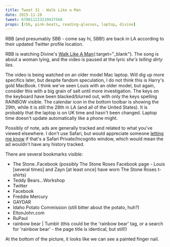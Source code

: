 ```yaml
---
title: Tweet 31 - Walk Like a Man
date: 2015-11-28
tweet: 670811223219437568
props: [rbb, pink-beats, reading-glasses, laptop, divine]
---
```

RBB (and presumably SBB - come say hi, SBB!) are back in LA according to their updated Twitter profile location.

RBB is watching Divine's [Walk Like A Man](https://www.youtube.com/watch?v=pFiqO0Qpa_g){:target="_blank"}. The song is about a woman lying, and the video is paused at the lyric *she's telling dirty lies*.

The video is being watched on an older model Mac laptop. Will dig up more specifics later, but despite fandom speculation, I do not think this is Harry's gold MacBook. I think we've seen Louis with an older model, but again, consider this with a big grain of salt until more investigation. The keys on the keyboard have been blacked/blurred out, with only the keys spelling RAINBOW visible. The calendar icon in the bottom toolbar is showing the 29th, while it is still the 28th in LA (and all of the United States). It is probably that the laptop is on UK time and hasn't been changed. Laptop time doesn't update automatically like a phone might.

Possibly of note, ads are generally tracked and related to what you've viewed elsewhere. I don't use Safari, but would appreciate someone [letting me know]({{site.baseurl}}) if that's a Safari Private/Incognito window, which would mean the ad wouldn't have any history tracked.

There are several bookmarks visible:

- The Stone..Facebook (possibly The Stone Roses Facebook page - Louis [several times] and Zayn [at least once] have worn The Stone Roses t-shirts)
- Teddy Bears…Workshop
- Twitter
- Facebook
- Freddie Mercury
- GAYDAR
- Idaho Potato Commission (still bitter about the potato, huh?)
- EltonJohn.com
- RuPaul
- rainbow bear \| Tumblr (this could be the 'rainbow bear' tag, or a search for 'rainbow bear' - the page title is identical, but still!)

At the bottom of the picture, it looks like we can see a painted finger nail.
